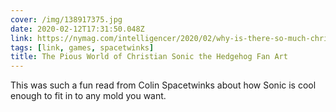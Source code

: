 ```yaml
---
cover: /img/138917375.jpg
date: 2020-02-12T17:31:50.048Z
link: https://nymag.com/intelligencer/2020/02/why-is-there-so-much-christian-sonic-the-hedgehog-fan-art.html
tags: [link, games, spacetwinks]
title: The Pious World of Christian Sonic the Hedgehog Fan Art
---
```


This was such a fun read from Colin Spacetwinks about how Sonic is cool enough to fit in to any mold you want.
